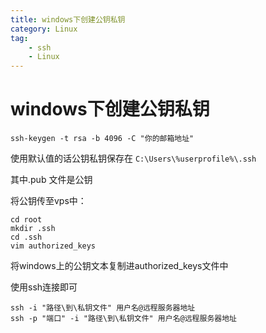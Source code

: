 ```yaml
---
title: windows下创建公钥私钥
category: Linux
tag:
    - ssh
    - Linux
---
```

# windows下创建公钥私钥

```shell
ssh-keygen -t rsa -b 4096 -C "你的邮箱地址"
```

使用默认值的话公钥私钥保存在 `C:\Users\%userprofile%\.ssh`

其中.pub 文件是公钥

将公钥传至vps中：

```shell
cd root
mkdir .ssh
cd .ssh
vim authorized_keys
```

将windows上的公钥文本复制进authorized_keys文件中

使用ssh连接即可

```shell
ssh -i "路径\到\私钥文件" 用户名@远程服务器地址
ssh -p "端口" -i "路径\到\私钥文件" 用户名@远程服务器地址
```
